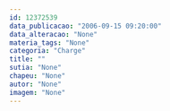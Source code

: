 ```yaml
---
id: 12372539
data_publicacao: "2006-09-15 09:20:00"
data_alteracao: "None"
materia_tags: "None"
categoria: "Charge"
title: ""
sutia: "None"
chapeu: "None"
autor: "None"
imagem: "None"
---
```

<p> </p>
